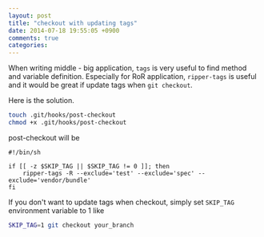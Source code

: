 ```yaml
---
layout: post
title: "checkout with updating tags"
date: 2014-07-18 19:55:05 +0900
comments: true
categories:
---
```


When writing middle - big application, `tags` is very useful to find method and variable definition.
Especially for RoR application, `ripper-tags` is useful and it would be great if update tags when `git checkout`.

Here is the solution.

```bash
touch .git/hooks/post-checkout
chmod +x .git/hooks/post-checkout
```

post-checkout will be

```
#!/bin/sh

if [[ -z $SKIP_TAG || $SKIP_TAG != 0 ]]; then
	ripper-tags -R --exclude='test' --exclude='spec' --exclude='vendor/bundle'
fi
```

If you don't want to update tags when checkout, simply set `SKIP_TAG` environment variable to 1 like

```bash
SKIP_TAG=1 git checkout your_branch
```

